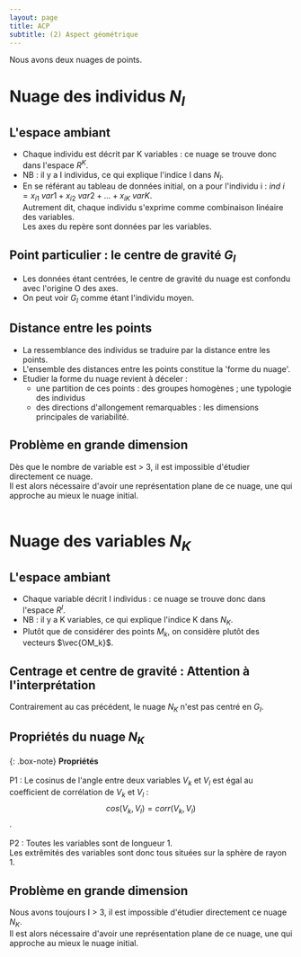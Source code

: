 ```yaml
---
layout: page
title: ACP
subtitle: (2) Aspect géométrique
---
```



Nous avons deux nuages de points. 

# Nuage des individus $N_I$

## L'espace ambiant
* Chaque individu est décrit par K variables : ce nuage se trouve donc dans l'espace $R^K$.
* NB : il y a I individus, ce qui explique l'indice I dans $N_I$. <br/>
* En se référant au tableau de données initial, on a pour l'individu i : $ind~i = x_{i1}~var1 + x_{i2}~var2 + ... + x_{iK}~varK$.  
Autrement dit, chaque individu s'exprime comme combinaison linéaire des variables.  
Les axes du repère sont données par les variables. 

## Point particulier : le centre de gravité $G_I$

* Les données étant centrées, le centre de gravité du nuage est confondu avec l'origine O des axes. 
* On peut voir $G_I$ comme étant l'individu moyen. <br/>

## Distance entre les points

* La ressemblance des individus se traduire par la distance entre les points.
* L'ensemble des distances entre les points constitue la 'forme du nuage'. 
* Etudier la forme du nuage revient à déceler :
  * une partition de ces points : des groupes homogènes ;  une typologie des individus   
  * des directions d'allongement remarquables : les dimensions principales de variabilité. <br/>

## Problème en grande dimension
Dès que le nombre de variable est > 3, il est impossible d'étudier directement ce nuage.   
Il est alors nécessaire d'avoir une représentation plane de ce nuage, une qui approche au mieux le nuage initial. <br/><br/>


# Nuage des variables $N_K$

## L'espace ambiant
* Chaque variable décrit I individus : ce nuage se trouve donc dans l'espace $R^I$.
* NB : il y a K variables, ce qui explique l'indice K dans $N_K$.
* Plutôt que de considérer des points $M_k$, on considère plutôt des vecteurs $\vec{OM_k}$. <br/>

## Centrage et centre de gravité : Attention à l'interprétation
Contrairement au cas précédent, le nuage $N_K$ n'est pas centré en $G_I$. <br/>

## Propriétés du nuage $N_K$

{: .box-note} 
**Propriétés** <br/><br/>
P1 : Le cosinus de l'angle entre deux variables $V_k$ et $V_l$ est égal au coefficient de corrélation de $V_k$ et $V_l$ :
$$cos(V_k,V_l) = corr(V_k,V_l)$$.  <br/><br/>
P2 : Toutes les variables sont de longueur 1.  
Les extrêmités des variables sont donc tous situées sur la sphère de rayon 1. 


## Problème en grande dimension
Nous avons toujours I > 3, il est impossible d'étudier directement ce nuage $N_K$.   
Il est alors nécessaire d'avoir une représentation plane de ce nuage, une qui approche au mieux le nuage initial. <br/><br/>

